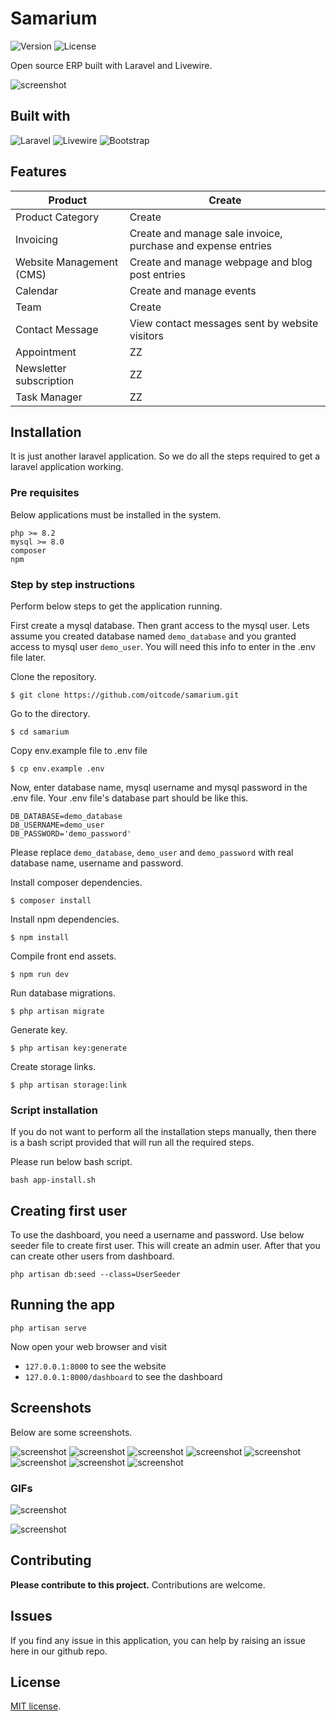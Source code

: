 # Samarium


<img src="https://img.shields.io/badge/Version-0.8.8-blue" alt="Version"> <img src="https://img.shields.io/badge/License-MIT-005530" alt="License">

Open source ERP built with Laravel and Livewire.

![screenshot](dashboard-screenshot-1.png)

## Built with

<img src="https://img.shields.io/badge/Laravel-FF2D20?style=flat&logo=laravel&logoColor=white" alt="Laravel"> <img src="https://img.shields.io/badge/Livewire-AA2BE2" alt="Livewire"> <img src="https://img.shields.io/badge/Bootstrap-7952B3?style=flat&logo=bootstrap&logoColor=white" alt="Bootstrap">
 

## Features

Product | Create
------- | ------
Product Category | Create
Invoicing | Create and manage sale invoice, purchase and expense entries
Website Management (CMS) | Create and manage webpage and blog post entries
Calendar | Create and manage events
Team | Create
Contact Message | View contact messages sent by website visitors 
Appointment | ZZ
Newsletter subscription | ZZ
Task Manager | ZZ


## Installation

It is just another laravel application. So we do all the steps required to get a
laravel application working. 

### Pre requisites

Below applications must be installed in the system. 

```
php >= 8.2
mysql >= 8.0
composer
npm
```

### Step by step instructions

Perform below steps to get the application running.

First create a mysql database. Then grant access to the mysql user. 
Lets assume you created database named `demo_database` and you granted
access to mysql user `demo_user`. You will need this info to enter
in the .env file later.

Clone the repository.

```
$ git clone https://github.com/oitcode/samarium.git
```

Go to the directory.
```
$ cd samarium
```

Copy env.example file to .env file
```
$ cp env.example .env
```

Now, enter database name, mysql username and mysql password in the .env file.
Your .env file's database part should be like this.

```
DB_DATABASE=demo_database
DB_USERNAME=demo_user
DB_PASSWORD='demo_password'
```
Please replace `demo_database`, `demo_user` and `demo_password` with real
database name, username and password.

Install composer dependencies.
```
$ composer install
```

Install npm dependencies.
```
$ npm install
```

Compile front end assets.
```
$ npm run dev
```

Run database migrations.
```
$ php artisan migrate
```

Generate key.
```
$ php artisan key:generate
```

Create storage links.
```
$ php artisan storage:link
```

### Script installation

If you do not want to perform all the installation steps manually,
then there is a bash script provided that will run all the 
required steps.

Please run below bash script.

`bash app-install.sh`

## Creating first user

To use the dashboard, you need a username and password.
Use below seeder file to create first user. This will create
an admin user. After that you can create other users from
dashboard.

`php artisan db:seed --class=UserSeeder`
 
## Running the app

`php artisan serve`

Now open your web browser and visit 
- `127.0.0.1:8000` to see the website
- `127.0.0.1:8000/dashboard` to see the dashboard

## Screenshots

Below are some screenshots.

![screenshot](screenshots/screenshot-login-1.png)
![screenshot](screenshots/screenshot-product-list-1.png)
![screenshot](screenshots/screenshot-product-category-list-1.png)
![screenshot](screenshots/screenshot-sale-invoice-list-1.png)
![screenshot](screenshots/screenshot-purchase-list-1.png)
![screenshot](screenshots/screenshot-expense-list-1.png)
![screenshot](screenshots/screenshot-page-list-1.png)
![screenshot](screenshots/screenshot-post-list-1.png)

### GIFs

![screenshot](screenshots/create-webpage-1.gif)

![screenshot](screenshots/create-post-1.gif)

## Contributing

__Please contribute to this project.__
Contributions are welcome.

## Issues

If you find any issue in this application, you can help by raising an issue
here in our github repo.

## License

[MIT license](https://opensource.org/licenses/MIT).
